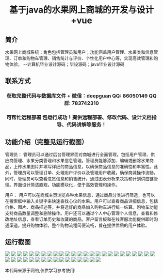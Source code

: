 <p><h1 align="center">基于java的水果网上商城的开发与设计+vue</h1></p>

## 简介
水果网上商城系统：角色包括管理员和用户；功能涵盖用户管理、水果类和信息管理、订单和购物车管理、销售统计与评价、个性化用户中心等，实现高效管理和购物体验。    --计算机毕业设计源码；毕设源码；java毕业设计源码


## 联系方式
<p><h3 align="center">获取完整代码与数据库文件 + 微信：deepguan QQ: 86050149 QQ群: 783742310</h3></p>
<p><h3 align="center">可帮忙远程部署 包运行成功！提供远程部署、修改代码、设计文档指导、代码讲解等服务！</h3></p>

## 功能介绍（完整见运行截图）
管理员： 管理员可以通过后台管理界面对商城进行全面管理，包括用户管理、供应商管理、水果分类管理和水果信息管理。管理员能够添加、编辑或删除水果商品，上传水果图片并填写详细的商品信息，以确保商品信息的准确性和丰富性。此外，管理员可以管理订单、处理用户评价以及管理用户收藏，确保商城操作流畅。同时，管理员可以查看进货信息和销售统计，通过图表分析来决策和计划供应链管理。界面设计简洁直观，功能模块化，便于高效管理和操作。

用户： 用户可以在商城主页浏览各种水果信息，通过商品分类进行筛选，也可以在搜索框中输入关键字来快速查找心仪的水果。用户可以查看商品详细信息，包括价格、图片、商品描述等，并将选好的商品加入购物车进行统一结算。购物车功能支持商品数量调整和删除操作。用户还可以通过个人中心管理个人信息，查看和修改地址信息，查看订单历史和收藏的商品。客户留言板和在线客服功能提供即时沟通渠道，提升购物体验。整个购物流程简便流畅，旨在提供优质的用户体验。


## 运行截图
![](https://bs-1329754181.cos.ap-shanghai.myqcloud.com/ssm/FruitOnlineMall/img/001.jpg)
![](https://bs-1329754181.cos.ap-shanghai.myqcloud.com/ssm/FruitOnlineMall/img/002.jpg)
![](https://bs-1329754181.cos.ap-shanghai.myqcloud.com/ssm/FruitOnlineMall/img/003.jpg)
![](https://bs-1329754181.cos.ap-shanghai.myqcloud.com/ssm/FruitOnlineMall/img/004.jpg)
![](https://bs-1329754181.cos.ap-shanghai.myqcloud.com/ssm/FruitOnlineMall/img/005.jpg)
![](https://bs-1329754181.cos.ap-shanghai.myqcloud.com/ssm/FruitOnlineMall/img/006.jpg)
![](https://bs-1329754181.cos.ap-shanghai.myqcloud.com/ssm/FruitOnlineMall/img/007.jpg)
![](https://bs-1329754181.cos.ap-shanghai.myqcloud.com/ssm/FruitOnlineMall/img/008.jpg)
![](https://bs-1329754181.cos.ap-shanghai.myqcloud.com/ssm/FruitOnlineMall/img/009.jpg)
![](https://bs-1329754181.cos.ap-shanghai.myqcloud.com/ssm/FruitOnlineMall/img/010.jpg)
![](https://bs-1329754181.cos.ap-shanghai.myqcloud.com/ssm/FruitOnlineMall/img/011.jpg)
![](https://bs-1329754181.cos.ap-shanghai.myqcloud.com/ssm/FruitOnlineMall/img/012.jpg)
![](https://bs-1329754181.cos.ap-shanghai.myqcloud.com/ssm/FruitOnlineMall/img/013.jpg)
![](https://bs-1329754181.cos.ap-shanghai.myqcloud.com/ssm/FruitOnlineMall/img/014.jpg)
![](https://bs-1329754181.cos.ap-shanghai.myqcloud.com/ssm/FruitOnlineMall/img/015.jpg)
![](https://bs-1329754181.cos.ap-shanghai.myqcloud.com/ssm/FruitOnlineMall/img/016.jpg)
![](https://bs-1329754181.cos.ap-shanghai.myqcloud.com/ssm/FruitOnlineMall/img/017.jpg)
![](https://bs-1329754181.cos.ap-shanghai.myqcloud.com/ssm/FruitOnlineMall/img/018.jpg)
![](https://bs-1329754181.cos.ap-shanghai.myqcloud.com/ssm/FruitOnlineMall/img/019.jpg)
![](https://bs-1329754181.cos.ap-shanghai.myqcloud.com/ssm/FruitOnlineMall/img/020.jpg)
![](https://bs-1329754181.cos.ap-shanghai.myqcloud.com/ssm/FruitOnlineMall/img/021.jpg)
![](https://bs-1329754181.cos.ap-shanghai.myqcloud.com/ssm/FruitOnlineMall/img/022.jpg)
![](https://bs-1329754181.cos.ap-shanghai.myqcloud.com/ssm/FruitOnlineMall/img/023.jpg)
![](https://bs-1329754181.cos.ap-shanghai.myqcloud.com/ssm/FruitOnlineMall/img/024.jpg)
![](https://bs-1329754181.cos.ap-shanghai.myqcloud.com/ssm/FruitOnlineMall/img/025.jpg)
![](https://bs-1329754181.cos.ap-shanghai.myqcloud.com/ssm/FruitOnlineMall/img/026.jpg)
![](https://bs-1329754181.cos.ap-shanghai.myqcloud.com/ssm/FruitOnlineMall/img/027.jpg)
![](https://bs-1329754181.cos.ap-shanghai.myqcloud.com/ssm/FruitOnlineMall/img/028.jpg)
![](https://bs-1329754181.cos.ap-shanghai.myqcloud.com/ssm/FruitOnlineMall/img/029.jpg)
![](https://bs-1329754181.cos.ap-shanghai.myqcloud.com/ssm/FruitOnlineMall/img/030.jpg)
![](https://bs-1329754181.cos.ap-shanghai.myqcloud.com/ssm/FruitOnlineMall/img/031.jpg)
![](https://bs-1329754181.cos.ap-shanghai.myqcloud.com/ssm/FruitOnlineMall/img/032.jpg)
![](https://bs-1329754181.cos.ap-shanghai.myqcloud.com/ssm/FruitOnlineMall/img/033.jpg)
![](https://bs-1329754181.cos.ap-shanghai.myqcloud.com/ssm/FruitOnlineMall/img/034.jpg)
![](https://bs-1329754181.cos.ap-shanghai.myqcloud.com/ssm/FruitOnlineMall/img/035.jpg)
![](https://bs-1329754181.cos.ap-shanghai.myqcloud.com/ssm/FruitOnlineMall/img/036.jpg)
![](https://bs-1329754181.cos.ap-shanghai.myqcloud.com/ssm/FruitOnlineMall/img/037.jpg)
![](https://bs-1329754181.cos.ap-shanghai.myqcloud.com/ssm/FruitOnlineMall/img/038.jpg)
![](https://bs-1329754181.cos.ap-shanghai.myqcloud.com/ssm/FruitOnlineMall/img/039.jpg)
![](https://bs-1329754181.cos.ap-shanghai.myqcloud.com/ssm/FruitOnlineMall/img/040.jpg)
![](https://bs-1329754181.cos.ap-shanghai.myqcloud.com/ssm/FruitOnlineMall/img/041.jpg)

<p>本代码来源于网络,仅供学习参考使用!</p>
